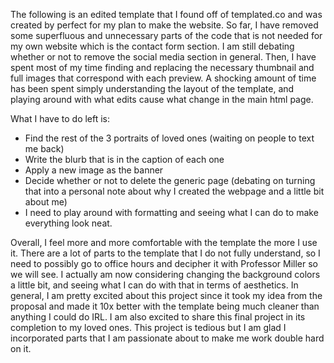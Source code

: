 The following is an edited template that I found off of templated.co and was created by perfect for my plan to make the website. So far, I have removed some superfluous and unnecessary parts of the code that is not needed for my own website which is the contact form section. I am still debating whether or not to remove the social media section in general. Then, I have spent most of my time finding and replacing the necessary thumbnail and full images that correspond with each preview. A shocking amount of time has been spent simply understanding the layout of the template, and playing around with what edits cause what change in the main html page.

What I have to do left is:
- Find the rest of the 3 portraits of loved ones (waiting on people to text me back)
- Write the blurb that is in the caption of each one
- Apply a new image as the banner
- Decide whether or not to delete the generic page (debating on turning that into a personal note about why I created
  the webpage and a little bit about me)
- I need to play around with formatting and seeing what I can do to make everything look neat.

Overall, I feel more and more comfortable with the template the more I use it. There are a lot of parts to the template that I do not fully
understand, so I need to possibly go to office hours and decipher it with Professor Miller so we will see. I actually am now considering changing the background colors a little bit, and seeing what I can do with that in terms of aesthetics.
In general, I am pretty excited about this project since it took my idea from the proposal and made it 10x better with the template being much cleaner than anything I could do IRL. I am also excited to share this final project in its completion to my loved ones. This project is tedious but I am glad I incorporated parts that I am passionate about to make me work double hard on it. 

